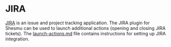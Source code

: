 # JIRA
[JIRA](https://www.atlassian.com/software/jira) is an issue and project tracking
application.
The JIRA plugin for Shesmu can be used to launch additional actions (opening and
closing JIRA tickets). The
[launch-actions.md](https://github.com/oicr-gsi/shesmu/blob/master/launch-actions.md) file
contains instructions for setting up JIRA integration.
